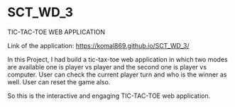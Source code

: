 # SCT_WD_3

TIC-TAC-TOE WEB APPLICATION

Link of the application:
https://komal869.github.io/SCT_WD_3/

In this Project, I had build a tic-tax-toe web application in which two modes are available
one is player vs player and the second one is player vs computer.
User can check the current player turn and who is the winner as well. 
User can reset the game also.

So this is the interactive and engaging TIC-TAC-TOE web application.
